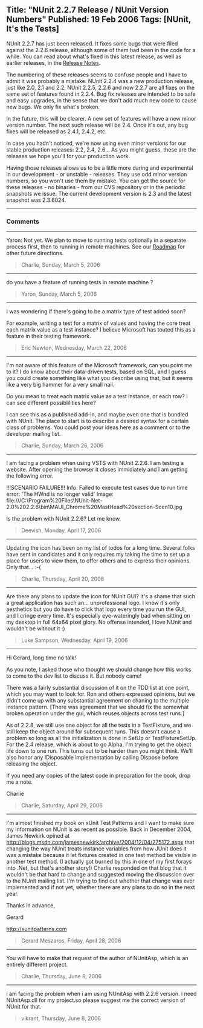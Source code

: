 Title: "NUnit 2.2.7 Release / NUnit Version Numbers"
Published: 19 Feb 2006
Tags: [NUnit, It's  the Tests]
---
NUnit 2.2.7 has just been released. It fixes some bugs that were filed against the 2.2.6 release, although some of them had been in the code for a while. You can read about what's fixed in this latest release, as well as earlier releases, in the <a href="http://nunit.org/?p=releaseNotes">Release Notes</a>.

<!--more-->
The numbering of these releases seems to confuse people and I have to admit it was probably a mistake. NUnit 2.2.4 was a new production release, just like 2.0, 2.1 and 2.2. NUnit 2.2.5, 2.2.6 and now 2.2.7 are all fixes on the same set of features found in 2.2.4. Bug fix releases are intended to be safe and easy upgrades, in the sense that we don't add much new code to cause new bugs. We only fix what's broken.

In the future, this will be clearer. A new set of features will have a new minor version number. The next such release will be 2.4. Once it's out, any bug fixes will be released as 2.4.1, 2.4.2, etc.

In case you hadn't noticed, we're now using even minor versions for our stable production releases: 2.2, 2.4, 2.6... As you might guess, these are the releases we hope you'll for your production work.

Having those releases allows us to be a little more daring and experimental in our development - or unstable - releases. They use odd minor version numbers, so you won't use them by mistake. You can get the source for these releases - no binaries - from our CVS repository or in the periodic snapshots we issue. The current development version is 2.3 and the latest snapshot was 2.3.6024.

---

### Comments

---

Yaron: Not yet. We plan to move to running tests optionally in a separate process first, then to running in remote machines. See our <a href="http://nunit.com/nunit/?p=roadmap" rel="nofollow">Roadmap</a> for other future directions.
>Charlie, Sunday, March 5, 2006

---

do you have a feature of running tests in remote machine ?
>Yaron, Sunday, March 5, 2006

---

I was wondering if there's going to be a matrix type of test added soon?

For example, writing a test for a matrix of values and having the core treat each matrix value as a test instance?  I believe Microsoft has touted this as a feature in their testing framework.
>Eric Newton, Wednesday, March 22, 2006

---

I'm not aware of this feature of the Microsoft framework, can you point me to it? I do know about their data-driven tests, based on SQL, and I guess you could create something like what you describe using that, but it seems like a very big hammer for a very small nail.

Do you mean to treat each matrix value as a test instance, or each row? I can see different possiblilities here?

I can see this as a published add-in, and maybe even one that is bundled with NUnit. The place to start is to describe a desired syntax for a certain class of problems. You could post your ideas here as a comment or to the developer mailing list.
>Charlie, Sunday, March 26, 2006

---

I am facing a problem when using VSTS with NUnit 2.2.6.
I am testing a website. After opening the browser it closes immidiately and
I am getting the following error.

 !!!SCENARIO FAILURE!!!
    Info:       Failed to execute test cases due to run time error: 'The HWnd is no longer valid'
    Image:     file:///C:\Program%20Files\NUnit-Net-2.0%202.2.6\bin\MAUI_Chrome%20MastHead%20section-Scen10.jpg

Is the problem with NUnit 2.2.6? Let me know.
>Deevish, Monday, April 17, 2006

---

Updating the icon has been on my list of todos for a long time. Several folks have sent in candidates and it only requires my taking the time to set up a place for users to view them, to offer others and to express their opinions. Only that... :-(
>Charlie, Thursday, April 20, 2006

---

Are there any plans to update the icon for NUnit GUI? It's a shame that such a great application has such an... unprofessional logo. I know it's only aesthetics but you do have to click that logo every time you run the GUI, and I cringe every time. It's especially eye-wateringly bad when sitting on my desktop in full 64x64 pixel glory. No offense intended, I love NUnit and wouldn't be without it :)
>Luke Sampson, Wednesday, April 19, 2006

---

Hi Gerard, long time no talk!

As you note, I asked those who thought we should change how this works to come to the dev list to discuss it. But nobody came!

There was a fairly substantial discussion of it on the TDD list at one point, which you may want to look for. Ron and others expressed opinions, but we didn't come up with any substantial agreement on chaning to the multiple instance pattern. [There was agreement that we should fix the somewhat broken operation under the gui, which reuses objects across test runs.]

As of 2.2.8, we still use one object for all the tests in a TestFixture, and we still keep the object around for subsequent runs. This doesn't cause a problem so long as all the initialization is done in SetUp or TestFixtureSetUp. For the 2.4 release, which is about to go Alpha, I'm trying to get the object life down to one run. This turns out to be harder than you might think. We'll also honor any IDisposable implementation by calling Dispose before releasing the object.

If you need any copies of the latest code in preparation for the book, drop me a note.

Charlie
>Charlie, Saturday, April 29, 2006

---

I'm almost finished my book on xUnit Test Patterns and I want to make sure my information on NUnit is as recent as possible. Back in December 2004, James Newkirk opined at http://blogs.msdn.com/jamesnewkirk/archive/2004/12/04/275172.aspx that changing the way NUnit treats instance variables from how JUnit does it was a mistake because it let fixtures created in one test method be visible in another test method. (I actually got burned by this in one of my first forays into .Net, but that's another story!) Charlie responded on that blog that it wouldn't be that hard to change and suggested moving the discussion over to the NUnit mailing list. I'm trying to find out whether that change was ever implemented and if not yet, whether there are any plans to do so in the next year.

Thanks in advance, 

Gerard

http://xunitpatterns.com
>Gerard Meszaros, Friday, April 28, 2006

---

You will have to make that request of the author of NUnitAsp, which is an entirely different project.
>Charlie, Thursday, June 8, 2006

---

i am facing the problem when i am using NUnitAsp with 2.2.6 version.
i need NUnitAsp.dll for my project.so please suggest me the correct version of NUnit for that.
>vikrant, Thursday, June 8, 2006

